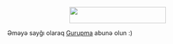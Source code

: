 <p align="center"><a href="https://heroku.com/deploy?template=https://github.com/Aliyevdii/NEXUS"> <img src="https://img.shields.io/badge/Deploy%20To%20Heroku-red?style=for-the-badge&logo=heroku" width="220" height="38.45"/></a></p>

Əməyə sayğı olaraq [Gurupma](t.me/iron_,Blood_Gurup) abunə olun :)
